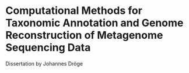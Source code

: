 # Computational Methods for Taxonomic Annotation and Genome Reconstruction of Metagenome Sequencing Data

Dissertation by Johannes Dröge
